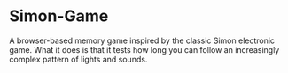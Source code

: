 # Simon-Game
A browser-based memory game inspired by the classic Simon electronic game. What it does is that it tests how long you can follow an increasingly complex pattern of lights and sounds.
